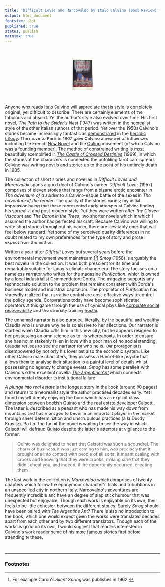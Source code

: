 ```yaml
---
title: 'Difficult Loves and Marcovaldo by Italo Calvino (Book Review)'
output: html_document
fontsize: 12pt
published: true
status: publish
mathjax: true
---
```


<br>
<p align="center"><img src="/figures/difficultloves.jpg" width="13%"></p>
<br>

Anyone who reads Italo Calvino will appreciate that is style is completely original, yet difficult to describe. There are certainly elements of the fabulous and absurd. Yet the author's style also evolved over time. His first novel, *The Path to the Spider's Nest* (1947) was written in the neorealist style of the other Italian authors of that period. Yet over the 1950s Calvino's stories became increasingly fantastic as [demonstrated](https://bioeconometrician.github.io/nonexistent/) in the [heraldic trilogy](https://en.wikipedia.org/wiki/Our_Ancestors). The move to Paris in 1967 gave Calvino a new set of influences including the French [New Novel](https://en.wikipedia.org/wiki/Nouveau_roman) and the [Oulipo](https://en.wikipedia.org/wiki/Oulipo) movement (of which Calvino was a founding member). The method of constrained writing is most beautifully exemplified in *[The Castle of Crossed Destinies](https://bioeconometrician.github.io/bookreview_castle/)* (1969), in which the stories of the characters is connected the unfolding tarot card spread. Calvino was writing novels and stories up to the point of his untimely death in 1985. 

The collection of short stories and novellas in *Difficult Loves and Marcovaldo* spans a good deal of Calvino's career. *Difficult Loves* (1957) comprises of eleven stories that range from a bizarre erotic encounter in *The adventure of a soldier* to a Calvino-esque battle of the sexes in *The adventure of the reader*. The quality of the stories varies; my initial impression being that these represented early attempts at Calvino finding his surrealist and post-modern style. Yet they were written after *The Cloven Viscount* and *The Baron in the Trees*, two shorter novels which in which I assumed the author had perfected his craft. Because Calvino was willing to write short stories throughout his career, there are inevitably ones that will feel below standard. Yet some of my perceived quality differences in no doubt related to my own preferences for the type of story and prose I expect from the author.

Written a year after *Difficult Loves* but several years before the environmental movement went mainstream,[[^1]] *Smog* (1958) is arguably the best novella in the collection. It was both prescient for its time and remarkably suitable for today's climate change era. The story focuses on a nameless narrator who writes for the magazine *Purification*, which is owned by a local industrialist Commendatore Corda. The magazine supports any technocratic solution to the problem that remains consistent with Corda's business model and industrial capitalism. The proprietor of *Purification* has shrewdly realized that narrative control are cost-effective ways to control the policy agenda. Corporations today have become sophisticated operators at this game through the use of cynical ploys like [corporate social responsibility](https://en.wikipedia.org/wiki/Corporate_social_responsibility) and the diversity training [hustle](https://en.wikipedia.org/wiki/White_Fragility). 

The unnamed narrator is also pursued, literally, by the beautiful and wealthy Claudia who is unsure why he is so elusive to her affections. Our narrator is startled when Claudia calls him in this new city, but he appears resigned to her possessing an omniscience as to his whereabouts. In order to ensure she has not mistakenly fallen in love with a poor man of no social standing, Claudia refuses to see the narrator for who he is. Our protagonist is disempowered by not only his lover but also the economic system. Like other Calvino male characters, they possess a Hamlet-like psyche that allows them to analyse their situation to a painful level of details whilst possessing no agency to change events. *Smog* has some parallels with Calvino's other excellent novella [*The Argentine Ant*](https://classic.esquire.com/article/1960/10/1/the-argentine-ant) which connects environmental disorder to institutional failure. 

*A plunge into real estate* is the longest story in the book (around 90 pages) and returns to a neorealist style the author practised decades early. Yet I found myself deeply enjoying the book which has an explicit class dimension between bookish Quinto and the real estate developer Caisotti. The latter is described as a peasant who has made his way down from mountains and has managed to become an important player in the market through sheer determination and unscrupulous practices (à la Duddy Kravitz). Part of the fun of the novel is waiting to see the way in which Caisotti will defraud Quinto despite the latter's attempts at vigilance to the former.

> Quinto was delighted to heart that Caisotti was such a scoundrel. The charm of business, it was just coming to him, was precisely that it brought one into contact with people of all sorts. It meant dealing with crooks and knowing that they were crooks, making sure that they didn't cheat you, and indeed, if the opportunity occurred, cheating them. 

The last work in the collection is *Marcovaldo* which comprises of twenty chapters which follow the eponymous character's trials and tribulations in an unspecified city in northern Italy. Marcovaldo's adventures are frequently incredible and have an degree of slap stick humour that was unexpected but enjoyable. Though each work is enjoyable on its own, their feels to be little cohesion between the different stories. Surely *Smog* should have been paired with *The Argentine Ant*? There is also no introduction to the book, which one would expect given the works were translated decades apart from each other and by two different translators. Though each of the works is good on its own, I would suggest that readers interested in Calvino's work reader some of his [more](https://bioeconometrician.github.io/distance_of_moon/) [famous](https://bioeconometrician.github.io/invisible_cities/) stories first before attending to these.


<br>

* * *

### Footnotes

[^1]: For example Caron's *Silent Spring* was published in 1962.